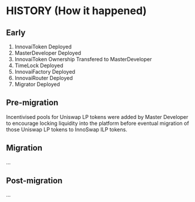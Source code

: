 # HISTORY (How it happened)

## Early

1. InnovaiToken Deployed
2. MasterDeveloper Deployed
3. InnovaiToken Ownership Transfered to MasterDeveloper
4. TimeLock Deployed
5. InnovaiFactory Deployed
6. InnovaiRouter Deployed
7. Migrator Deployed

## Pre-migration

Incentivised pools for Uniswap LP tokens were added by Master Developer to encourage locking liquidity into the platform before eventual migration of those Uniswap LP tokens to InnoSwap ILP tokens.

## Migration

...

## Post-migration

...
